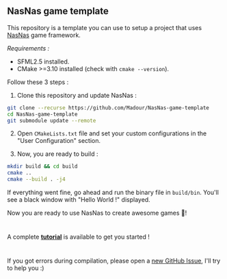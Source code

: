 ## NasNas game template

This repository is a template you can use to setup a project that uses [NasNas](https://github.com/Madour/NasNas) game framework.

*Requirements :*

- SFML2.5 installed.
- CMake >=3.10 installed (check with `cmake --version`).

Follow these 3 steps :

1. Clone this repository and update NasNas :
```bash
git clone --recurse https://github.com/Madour/NasNas-game-template
cd NasNas-game-template
git submodule update --remote
```
2. Open `CMakeLists.txt` file and set your custom configurations in the "User Configuration" section.

3. Now, you are ready to build :

```bash
mkdir build && cd build
cmake ..
cmake --build . -j4
```

If everything went fine, go ahead and run the binary file in `build/bin`. You'll see a black window with "Hello World !" displayed.

Now you are ready to use NasNas to create awesome games :tada:!

# 

A complete **[tutorial](https://github.com/Madour/NasNas/wiki)** is available to get you started ! 

#

If you got errors during compilation, please open a [new GitHub Issue](https://github.com/Madour/NasNas/issues), I'll try to help you :)

